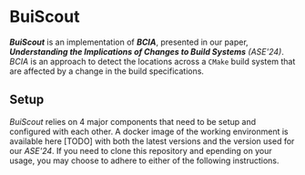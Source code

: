# BuiScout

***BuiScout*** is an implementation of ***BCIA***, presented in our paper, ***Understanding the Implications of Changes to Build Systems*** *(ASE'24)*.
*BCIA* is an approach to detect the locations across a `CMake` build system that are affected by a change in the build specifications.

## Setup

*BuiScout* relies on 4 major components that need to be setup and configured with each other.
A docker image of the working environment is available here [TODO] with both the latest versions and the version used for our *ASE'24*.
If you need to clone this repository and epending on your usage, you may choose to adhere to either of the following instructions.